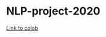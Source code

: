 # NLP-project-2020

[Link to colab](https://colab.research.google.com/drive/1gNXWXFlHrwEN2t66M66cKehCanlHWHau)
